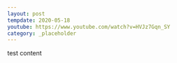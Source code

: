 ```yaml
---
layout: post
tempdate: 2020-05-18
youtube: https://www.youtube.com/watch?v=HVJz7Gqn_SY
category: _placeholder
---
```

test content